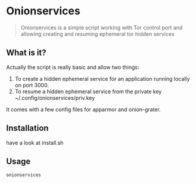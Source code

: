 # Onionservices

> Onionservices is a simple script working with Tor control port and allowing creating and resuming ephemeral tor hidden services

## What is it?

Actually the script is really basic and allow two things:

1. To create a hidden ephemeral service for an application running locally on port 3000.
2. To resume a hidden ephemeral service from the private key ~/.config/onionservices/priv.key

It comes with a few config files for apparmor and onion-grater.

## Installation

have a look at install.sh

## Usage

    onionservices

